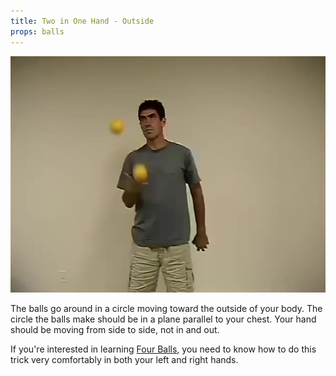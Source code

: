 ```yaml
---
title: Two in One Hand - Outside
props: balls
---
```


![Two in One Hand - Outside](/site/videos/poster/twoinoneoutside.jpg)

The balls go around in a circle moving toward the outside of your body. The circle the balls make should be in a plane parallel to your chest. Your hand should be moving from side to side, not in and out.

If you're interested in learning [Four Balls](/site/en/fourballasynchronousfountain/README.md), you need to know how to do this trick very comfortably in both your left and right hands.

